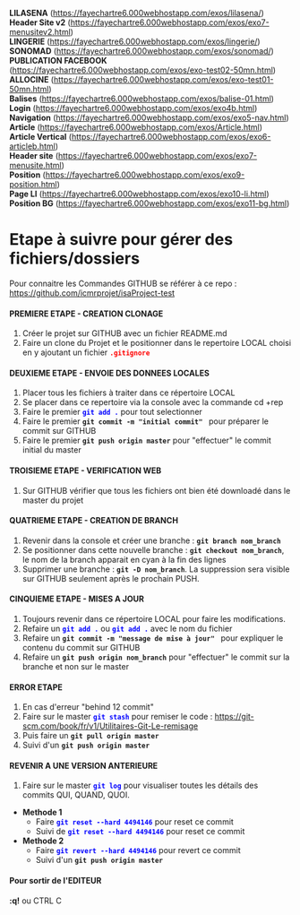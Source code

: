 <b>LILASENA</b> (https://fayechartre6.000webhostapp.com/exos/lilasena/)<br>
<b>Header Site v2</b> (https://fayechartre6.000webhostapp.com/exos/exo7-menusitev2.html)<br>
<b>LINGERIE</b> (https://fayechartre6.000webhostapp.com/exos/lingerie/)<br>
<b>SONOMAD</b> (https://fayechartre6.000webhostapp.com/exos/sonomad/)<br>
<b>PUBLICATION FACEBOOK</b> (https://fayechartre6.000webhostapp.com/exos/exo-test02-50mn.html)<br>
<b>ALLOCINE</b> (https://fayechartre6.000webhostapp.com/exos/exo-test01-50mn.html)<br>
<b>Balises</b> (https://fayechartre6.000webhostapp.com/exos/balise-01.html)<br>
<b>Login</b> (https://fayechartre6.000webhostapp.com/exos/exo4b.html)<br>
<b>Navigation</b> (https://fayechartre6.000webhostapp.com/exos/exo5-nav.html)<br>
<b>Article</b> (https://fayechartre6.000webhostapp.com/exos/Article.html)<br>
<b>Article Vertical</b> (https://fayechartre6.000webhostapp.com/exos/exo6-articleb.html)<br>
<b>Header site</b> (https://fayechartre6.000webhostapp.com/exos/exo7-menusite.html)<br>
<b>Position</b> (https://fayechartre6.000webhostapp.com/exos/exo9-position.html)<br>
<b>Page LI</b> (https://fayechartre6.000webhostapp.com/exos/exo10-li.html)<br>
<b>Position BG</b> (https://fayechartre6.000webhostapp.com/exos/exo11-bg.html)<br>


# Etape à suivre pour gérer des fichiers/dossiers
Pour connaitre les Commandes GITHUB se référer à ce repo : https://github.com/icmrprojet/isaProject-test 

#### PREMIERE ETAPE - CREATION CLONAGE
1. Créer le projet sur GITHUB avec un fichier README.md
2. Faire un clone du Projet et le positionner dans le repertoire LOCAL choisi en y ajoutant un fichier <b style="color:red">`.gitignore`</b>

#### DEUXIEME ETAPE - ENVOIE DES DONNEES LOCALES
1. Placer tous les fichiers à traiter dans ce répertoire LOCAL
2. Se placer dans ce repertoire via la console avec la commande cd +rep
3. Faire le premier <b style="color:blue">`git add .`</b> pour tout selectionner
4. Faire le premier <b>`git commit -m "initial commit" `</b> pour préparer le commit sur GITHUB
5. Faire le premier <b>`git push origin master`</b> pour "effectuer" le commit initial du master

#### TROISIEME ETAPE - VERIFICATION WEB
1. Sur GITHUB vérifier que tous les fichiers ont bien été downloadé dans le master du projet

#### QUATRIEME ETAPE - CREATION DE BRANCH
1. Revenir dans la console et créer une branche : <b>`git branch nom_branch`</b>
2. Se positionner dans cette nouvelle branche : <b>`git checkout nom_branch`</b>, le nom de la branch apparait en cyan à la fin des lignes
3. Supprimer une branche : <b>`git -D nom_branch`</b>. La suppression sera visible sur GITHUB seulement après le prochain PUSH.

#### CINQUIEME ETAPE - MISES A JOUR
1. Toujours revenir dans ce répertoire LOCAL pour faire les modifications.
2. Refaire un <b style="color:blue">`git add .`</b> ou <b style="color:blue">`git add .`</b> avec le nom du fichier
3. Refaire un <b>`git commit -m "message de mise à jour" `</b> pour expliquer le contenu du commit sur GITHUB
4. Refaire un <b>`git push origin nom_branch`</b> pour "effectuer" le commit sur la branche et non sur le master

#### ERROR ETAPE 
1. En cas d'erreur "behind 12 commit"
2. Faire sur le master <b style="color:blue">`git stash`</b> pour remiser le code : https://git-scm.com/book/fr/v1/Utilitaires-Git-Le-remisage
3. Puis faire un <b>`git pull origin master`</b>
4. Suivi d'un <b>`git push origin master`</b>

#### REVENIR A UNE VERSION ANTERIEURE 
1. Faire sur le master <b style="color:blue">`git log`</b> pour visualiser toutes les détails des commits QUI, QUAND, QUOI.
* **Methode 1**
  * Faire <b style="color:blue">`git reset --hard 4494146`</b> pour reset ce commit
  * Suivi de <b style="color:blue">`git reset --hard 4494146`</b> pour reset ce commit
* **Methode 2**
  * Faire <b style="color:blue">`git revert --hard 4494146`</b> pour revert ce commit
  * Suivi d'un <b>`git push origin master`</b>

#### Pour sortir de l'EDITEUR
<b>:q!</b>  ou CTRL C


